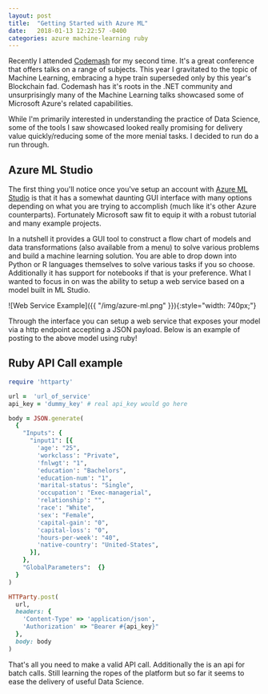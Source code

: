 ```yaml
---
layout: post
title:  "Getting Started with Azure ML"
date:   2018-01-13 12:22:57 -0400
categories: azure machine-learning ruby
---
```


Recently I attended [Codemash](http://www.codemash.org/) for my second time. It's a great conference that offers talks on a range of subjects. This year I gravitated to the topic of Machine Learning, embracing a hype train superseded only by this year's Blockchain fad. Codemash has it's roots in the .NET community and unsurprisingly many of the Machine Learning talks showcased some of Microsoft Azure's related capabilities.

While I'm primarily interested in understanding the practice of Data Science, some of the tools I saw showcased looked really promising for delivery value quickly/reducing some of the more menial tasks. I decided to run do a run through.

## Azure ML Studio

The first thing you'll notice once you've setup an account with [Azure ML Studio](studio.azureml.net) is that it has a somewhat daunting GUI interface with many options depending on what you are trying to accomplish (much like it's other Azure counterparts). Fortunately Microsoft saw fit to equip it with a robust tutorial and many example projects.

In a nutshell it provides a GUI tool to construct a flow chart of models and data transformations (also available from a menu) to solve various problems and build a machine learning solution. You are able to drop down into Python or R languages themselves to solve various tasks if you so choose. Additionally it has support for notebooks if that is your preference. What I wanted to focus in on was the ability to setup a web service based on a model built in ML Studio.

![Web Service Example]({{ "/img/azure-ml.png" }}){:style="width: 740px;"}

Through the interface you can setup a web service that exposes your model via a http endpoint accepting a JSON payload. Below is an example of posting to the above model using ruby!

## Ruby API Call example
```ruby
require 'httparty'

url =  'url_of_service'
api_key = 'dummy_key' # real api_key would go here

body = JSON.generate(
  {
    "Inputs": {
      "input1": [{
        'age': "25",
        'workclass': "Private",
        'fnlwgt': "1",
        'education': "Bachelors",
        'education-num': "1",
        'marital-status': "Single",
        'occupation': "Exec-managerial",
        'relationship': "",
        'race': "White",
        'sex': "Female",
        'capital-gain': "0",
        'capital-loss': "0",
        'hours-per-week': "40",
        'native-country': "United-States",
      }],
    },
    "GlobalParameters":  {}
  }
)

HTTParty.post(
  url,
  headers: {
    'Content-Type' => 'application/json',
    'Authorization' => "Bearer #{api_key}"
  },
  body: body
)
```

That's all you need to make a valid API call. Additionally the is an api for batch calls. Still learning the ropes of the platform but so far it seems to ease the delivery of useful Data Science.
